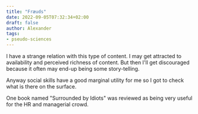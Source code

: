 ```yaml
---
title: "Fræuds"
date: 2022-09-05T07:32:34+02:00
draft: false
author: Alexander
tags:
- pseudo-sciences
---
```


I have a strange relation with this type of content.
I may get attracted to availability and perceived richness of content.
But then I'll get discouraged because it often may end-up being some story-telling.

Anyway social skills have a good marginal utility for me so I got to check what is there on the surface.

One book named "Surrounded by Idiots" was reviewed as being very useful for the HR and managerial crowd.
